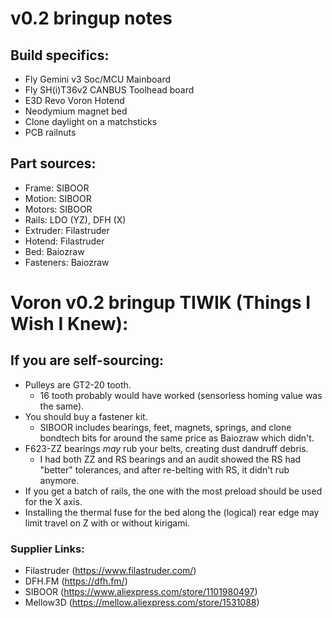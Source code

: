 # v0.2 bringup notes

## Build specifics:
 - Fly Gemini v3 Soc/MCU Mainboard
 - Fly SH(i)T36v2 CANBUS Toolhead board
 - E3D Revo Voron Hotend
 - Neodymium magnet bed
 - Clone daylight on a matchsticks
 - PCB railnuts

## Part sources:
 - Frame: SIBOOR
 - Motion: SIBOOR
 - Motors: SIBOOR
 - Rails: LDO (YZ), DFH (X)
 - Extruder: Filastruder
 - Hotend: Filastruder
 - Bed: Baiozraw
 - Fasteners: Baiozraw
 
# Voron v0.2 bringup TIWIK (Things I Wish I Knew):

## If you are self-sourcing:
 - Pulleys are GT2-20 tooth.
   - 16 tooth probably would have worked (sensorless homing value was the same).
 - You should buy a fastener kit.
   - SIBOOR includes bearings, feet, magnets, springs, and clone bondtech bits for around the same price as Baiozraw which didn't.
 - F623-ZZ bearings *may* rub your belts, creating dust dandruff debris.
   - I had both ZZ and RS bearings and an audit showed the RS had "better" tolerances, and after re-belting with RS, it didn't rub anymore.
 - If you get a batch of rails, the one with the most preload should be used for the X axis.
 - Installing the thermal fuse for the bed along the (logical) rear edge may limit travel on Z with or without kirigami. 

### Supplier Links:

 - Filastruder (https://www.filastruder.com/)
 - DFH.FM (https://dfh.fm/)
 - SIBOOR (https://www.aliexpress.com/store/1101980497)
 - Mellow3D (https://mellow.aliexpress.com/store/1531088)

